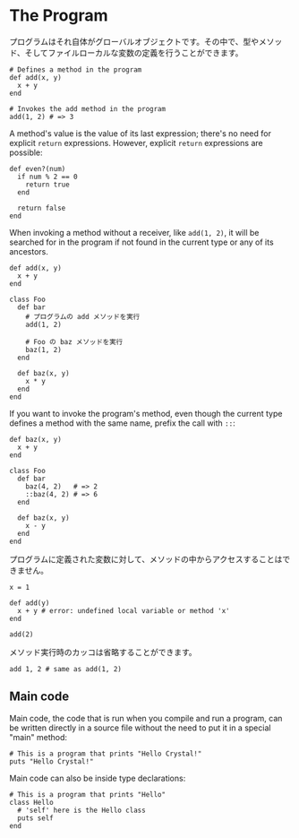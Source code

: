 # The Program

プログラムはそれ自体がグローバルオブジェクトです。その中で、型やメソッド、そしてファイルローカルな変数の定義を行うことができます。

```crystal
# Defines a method in the program
def add(x, y)
  x + y
end

# Invokes the add method in the program
add(1, 2) # => 3
```

A method's value is the value of its last expression; there's no need for explicit `return` expressions. However, explicit `return` expressions are possible:

```crystal
def even?(num)
  if num % 2 == 0
    return true
  end

  return false
end
```

When invoking a method without a receiver, like `add(1, 2)`, it will be searched for in the program if not found in the current type or any of its ancestors.

```crystal
def add(x, y)
  x + y
end

class Foo
  def bar
    # プログラムの add メソッドを実行
    add(1, 2)

    # Foo の baz メソッドを実行
    baz(1, 2)
  end

  def baz(x, y)
    x * y
  end
end
```

If you want to invoke the program's method, even though the current type defines a method with the same name, prefix the call with `::`:

```crystal
def baz(x, y)
  x + y
end

class Foo
  def bar
    baz(4, 2)   # => 2
    ::baz(4, 2) # => 6
  end

  def baz(x, y)
    x - y
  end
end
```

プログラムに定義された変数に対して、メソッドの中からアクセスすることはできません。

```crystal
x = 1

def add(y)
  x + y # error: undefined local variable or method 'x'
end

add(2)
```

メソッド実行時のカッコは省略することができます。

```crystal
add 1, 2 # same as add(1, 2)
```

## Main code

Main code, the code that is run when you compile and run a program, can be written directly in a source file without the need to put it in a special "main" method:

```crystal
# This is a program that prints "Hello Crystal!"
puts "Hello Crystal!"
```

Main code can also be inside type declarations:

```crystal
# This is a program that prints "Hello"
class Hello
  # 'self' here is the Hello class
  puts self
end
```
